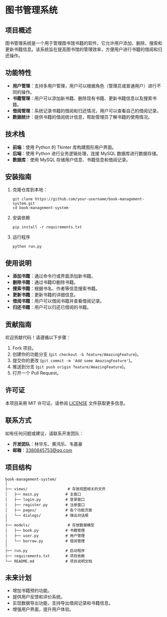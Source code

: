 # 图书管理系统

## 项目概述

图书管理系统是一个用于管理图书馆书籍的软件。它允许用户添加、删除、搜索和更新书籍信息。该系统旨在提高图书馆的管理效率，方便用户进行书籍的借阅和归还操作。

## 功能特性

- **用户管理**：支持多用户管理，用户可以根据角色（管理员或普通用户）进行不同的操作。
- **书籍管理**：用户可以添加新书籍、删除现有书籍、更新书籍信息以及搜索书籍。
- **借阅管理**：系统记录书籍的借阅和归还情况，用户可以查看自己的借阅记录。
- **数据统计**：提供书籍的借阅统计信息，帮助管理员了解书籍的使用情况。

## 技术栈

- **前端**：使用 Python 的 Tkinter 库构建图形用户界面。
- **后端**：使用 Python 进行业务逻辑处理，连接 MySQL 数据库进行数据存储。
- **数据库**：使用 MySQL 存储用户信息、书籍信息和借阅记录。

## 安装指南

1. 克隆仓库到本地：

   ```shell
   git clone https://github.com/your-username/book-management-system.git
   cd book-management-system
   ```

2. 安装依赖

   ```shell
   pip install -r requirements.txt
   ```

3. 运行程序

   ```shell
   python run.py
   ```

## 使用说明

- **添加书籍**：通过命令行或界面添加新书籍。
- **删除书籍**：通过书籍ID删除书籍。
- **搜索书籍**：根据书名、作者等信息搜索书籍。
- **更新书籍**：更新书籍的详细信息。
- **借阅书籍**：用户可以借阅书籍并查看借阅记录。
- **归还书籍**：用户可以归还已借阅的书籍。

## 贡献指南

欢迎贡献代码！请遵循以下步骤：

1. Fork 项目。
2. 创建你的功能分支 (`git checkout -b feature/AmazingFeature`)。
3. 提交你的更改 (`git commit -m 'Add some AmazingFeature'`)。
4. 推送到分支 (`git push origin feature/AmazingFeature`)。
5. 打开一个 Pull Request。

## 许可证

本项目采用 MIT 许可证。请参阅 [LICENSE](LICENSE) 文件获取更多信息。

## 联系方式

如有任何问题或建议，请联系开发团队：

- **开发团队**：林华东、黄鸿乐、韦嘉豪
- **邮箱**：3380845753@qq.com

## 项目结构

```
book-management-system/
│
├── views/                  # 存放视图相关的文件
│   ├── main.py            # 主窗口
│   ├── login.py           # 登录窗口
│   ├── register.py        # 注册窗口
│   ├── pages/             # 各个功能页面
│   └── dialogs/           # 弹出对话框
│
├── models/                 # 存放数据模型
│   ├── book.py            # 书籍管理
│   ├── user.py            # 用户管理
│   └── borrow.py          # 借阅管理
│
├── run.py                 # 启动程序
├── requirements.txt       # 项目依赖
└── README.md              # 项目说明文档
```

## 未来计划

- 增加书籍预约功能。
- 提供用户反馈和评价系统。
- 实现数据导出功能，支持导出借阅记录和书籍信息。
- 增强用户界面，提升用户体验。


